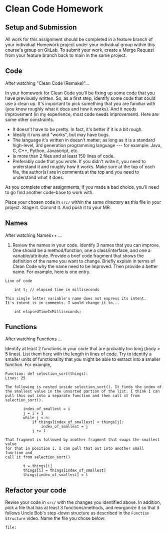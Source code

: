 # Clean Code Homework

## Setup and Submission

All work for this assignment should be completed in a feature branch
of your individual Homework project under your individual group
within this course's group on GitLab. To submit your work, create
a Merge Request from your feature branch back to main in the same
project.

## Code

After watching "Clean Code (Remake)"...

In your homework for Clean Code you'll be fixing up some code that you
have previously written. So, as a first step, identify some code that
could use a clean up. It's important to pick something that you are
familiar with (you know roughly what it does and how it works). And it
needs improvement (in my experience, most code needs improvement).
Here are some other constraints.

- It doesn't have to be pretty. In fact, it's better if it is a bit rough.
- Ideally it runs and "works", but may have bugs.
- The language it's written in doesn't matter; as long as it is a standard
   high-level, 3rd generation programming language --- for example: Java, C,
   C++, Python, Javascript, etc.
- Is more than 2 files and at least 150 lines of code.
- Preferably code that you wrote. If you didn't write it, you need to understand
    it and roughly how it works.
    Make sure at the top of each file,
    the author(s) are in comments at the top and you need to understand what it does.

As you complete other assignments, if you made a bad choice, you'll need
to go find another code-base to work with.

Place your chosen code in `src/` within the same directory as this
file in your project. Stage it. Commit it. And push it to your MR.


## Names

After watching Names++ ...

1. Review the names in your code. Identify 3 names that you can improve.
    One should be a method/function, one a class/interface, and one a
    variable/attribute. Provide a brief code fragment that shows the
    definition of the name you want to change. Briefly explain in terms
    of Clean Code why the name need to be improved. Then provide a better name.
    For example, here is one entry.

```
Line of code

    int t; // elapsed time in milliseconds

This single letter variable's name does not express its intent.
It's intent is in comments. I would change it to...

    int elapsedTimeInMilliseconds;
```

## Functions

After watching Functions ...

Identify at least 2 functions in your code that are probably too long (body > 5 lines).
List them here with the length in lines of code. Try to identify a smaller
units of functionality that you might be able to extract into a smaller function.
For example,

```
Function: def selection_sort(things):
Lines: 25

The following is nested inside selection_sort(). It finds the index of
the smallest value in the unsorted portion of the list. I think I can
pull this out into a separate function and then call it from selection_sort().

        index_of_smallest = i
        j = i + 1
        while j < n:
            if things[index_of_smallest] < things[j]:
                index_of_smallest = j
            j += 1

That fragment is followed by another fragment that swaps the smallest value
for that in position i. I can pull that out into another small function and
call it from selection_sort()

        t = things[i]
        things[i] = things[index_of_smallest]
        things[index_of_smallest] = t
```

## Refactor your code

Revise your code in `src/` with the changes you identified above.
In addition, pick a file that has at least 3 functions/methods, and
reorganize it so that it follows Uncle Bob's step-down structure
as described in the `Function Structure` video. Name the file you
chose below:

```
file:
```
